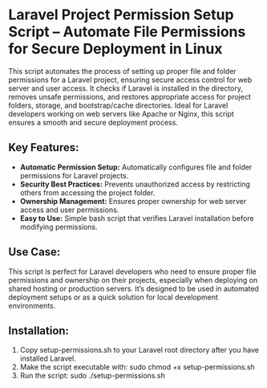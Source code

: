# Laravel Project Permission Setup Script – Automate File Permissions for Secure Deployment in Linux

This script automates the process of setting up proper file and folder permissions for a Laravel project, ensuring secure access control for web server and user access. It checks if Laravel is installed in the directory, removes unsafe permissions, and restores appropriate access for project folders, storage, and bootstrap/cache directories. Ideal for Laravel developers working on web servers like Apache or Nginx, this script ensures a smooth and secure deployment process.

## Key Features:
<ul>
  <li><strong>Automatic Permission Setup:</strong> Automatically configures file and folder permissions for Laravel projects.</li>
  <li><strong>Security Best Practices:</strong> Prevents unauthorized access by restricting others from accessing the project folder.</li>
  <li><strong>Ownership Management:</strong> Ensures proper ownership for web server access and user permissions.</li>
  <li><strong>Easy to Use:</strong> Simple bash script that verifies Laravel installation before modifying permissions.</li>
</ul>

## Use Case:
This script is perfect for Laravel developers who need to ensure proper file permissions and ownership on their projects, especially when deploying on shared hosting or production servers. It’s designed to be used in automated deployment setups or as a quick solution for local development environments.

## Installation:
1. Copy setup-permissions.sh to your Laravel root directory after you have installed Laravel.
2. Make the script executable with: sudo chmod +x setup-permissions.sh 
3. Run the script: sudo ./setup-permissions.sh
